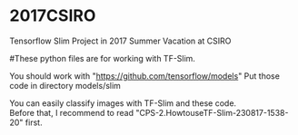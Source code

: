 # 2017CSIRO
Tensorflow Slim Project in 2017 Summer Vacation at CSIRO

#These python files are for working with TF-Slim.

You should work with "https://github.com/tensorflow/models"
Put those code in directory models/slim


You can easily classify images with TF-Slim and these code.<br/>
Before that, I recommend to read "CPS-2.HowtouseTF-Slim-230817-1538-20" first.
